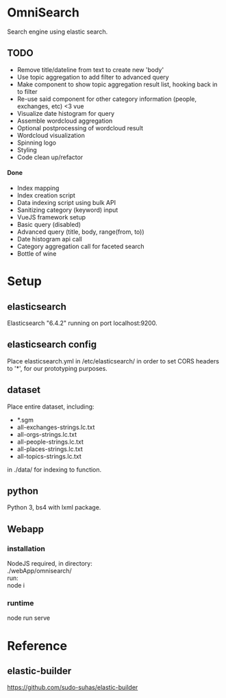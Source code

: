 # OmniSearch
Search engine using elastic search.

## TODO

- Remove title/dateline from text to create new 'body'
- Use topic aggregation to add filter to advanced query
- Make component to show topic aggregation result list, hooking back in to filter
- Re-use said component for other category information (people, exchanges, etc) <3 vue
- Visualize date histogram for query
- Assemble wordcloud aggregation
- Optional postprocessing of wordcloud result
- Wordcloud visualization
- Spinning logo
- Styling
- Code clean up/refactor

#### Done
- Index mapping
- Index creation script
- Data indexing script using bulk API
- Sanitizing category (keyword) input
- VueJS framework setup
- Basic query (disabled)
- Advanced query (title, body, range(from, to))
- Date histogram api call
- Category aggregation call for faceted search
- Bottle of wine

# Setup

## elasticsearch
Elasticsearch "6.4.2" running on port localhost:9200.

## elasticsearch config
Place elasticsearch.yml in /etc/elasticsearch/ in order to set CORS headers to '*',
for our prototyping purposes.

## dataset
Place entire dataset, including:
- *.sgm
- all-exchanges-strings.lc.txt
- all-orgs-strings.lc.txt
- all-people-strings.lc.txt
- all-places-strings.lc.txt
- all-topics-strings.lc.txt

in ./data/ for indexing to function.

## python
Python 3, bs4 with lxml package.

## Webapp

### installation
NodeJS required, in directory: <br/>
./webApp/omnisearch/<br/>
run:<br/>
node i

### runtime
node run serve

# Reference

## elastic-builder
https://github.com/sudo-suhas/elastic-builder
